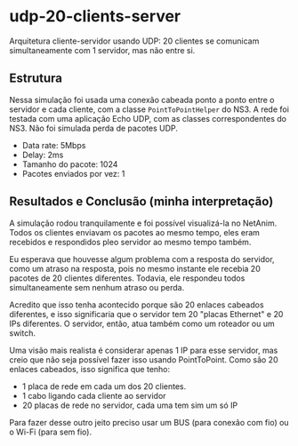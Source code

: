 # udp-20-clients-server
Arquitetura cliente-servidor usando UDP: 20 clientes se comunicam simultaneamente com 1 servidor, mas não entre si.

## Estrutura
Nessa simulação foi usada uma conexão cabeada ponto a ponto entre o servidor e cada cliente, com a classe `PointToPointHelper` do NS3. A rede foi testada com uma aplicação Echo UDP, com as classes correspondentes do NS3. Não foi simulada perda de pacotes UDP.
 - Data rate: 5Mbps
 - Delay: 2ms
 - Tamanho do pacote: 1024
 - Pacotes enviados por vez: 1

## Resultados e Conclusão (minha interpretação)
A simulação rodou tranquilamente e foi possível visualizá-la no NetAnim. Todos os clientes enviavam os pacotes ao mesmo tempo, eles eram recebidos e respondidos pleo servidor ao mesmo tempo também.

Eu esperava que houvesse algum problema com a resposta do servidor, como um atraso na resposta, pois no mesmo instante ele recebia 20 pacotes de 20 clientes diferentes. Todavia, ele respondeu todos simultaneamente sem nenhum atraso ou perda. 

Acredito que isso tenha acontecido porque são 20 enlaces cabeados diferentes, e isso significaria que o servidor tem 20 "placas Ethernet" e 20 IPs diferentes. O servidor, então, atua também como um roteador ou um switch.

Uma visão mais realista é considerar apenas 1 IP para esse servidor, mas creio que não seja possível fazer isso usando PointToPoint. Como são 20 enlaces cabeados, isso significa que tenho:
- 1 placa de rede em cada um dos 20 clientes.
- 1 cabo ligando cada cliente ao servidor 
- 20 placas de rede no servidor, cada uma tem sim um só IP

Para fazer desse outro jeito preciso usar um BUS (para conexão com fio) ou o Wi-Fi (para sem fio).
